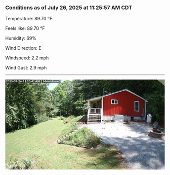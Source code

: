 ### Conditions as of July 26, 2025 at 11:25:57 AM CDT 

Temperature: 89.70 &deg;F

Feels like: 89.70 &deg;F

Humidity: 69%

Wind Direction: E

Windspeed: 2.2 mph

Wind Gust: 2.9 mph

---

<img src="./images/latest.jpeg"/>

